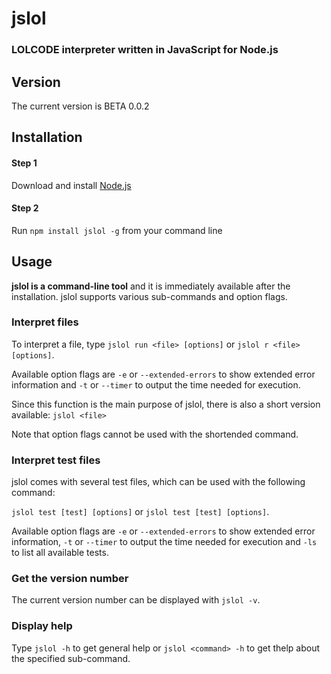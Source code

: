 # jslol
### LOLCODE interpreter written in JavaScript for Node.js

## Version
The current version is BETA 0.0.2

## Installation
#### Step 1
Download and install [Node.js](https://nodejs.org)
#### Step 2
Run `npm install jslol -g` from your command line

## Usage
**jslol is a command-line tool** and it is immediately available after the installation. jslol supports various sub-commands and option flags.
### Interpret files

To interpret a file, type
`jslol run <file> [options]` or `jslol r <file> [options]`.

Available option flags are `-e` or `--extended-errors` to show extended error information and `-t` or `--timer` to output the time needed for execution.

Since this function is the main purpose of jslol, there is also a short version available: `jslol <file>` 

Note that option flags cannot be used with the shortended command.

### Interpret test files

jslol comes with several test files, which can be used with the following command:

`jslol test [test] [options]` or `jslol test [test] [options]`.

Available option flags are `-e` or `--extended-errors` to show extended error information, `-t` or `--timer` to output the time needed for execution and `-ls` to list all available tests.

### Get the version number
The current version number can be displayed with `jslol -v`.
### Display help
Type `jslol -h` to get general help or `jslol <command> -h` to get thelp about the specified sub-command.
